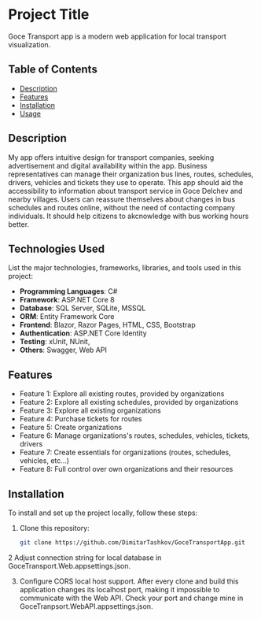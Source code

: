 # Project Title

Goce Transport app is a modern web application for local transport visualization.

## Table of Contents

- [Description](#description)
- [Features](#features)
- [Installation](#installation)
- [Usage](#usage)

## Description

My app offers intuitive design for transport companies, seeking advertisement and digital availability within the app. Business representatives can manage their organization bus lines, routes, schedules, drivers, vehicles and tickets they use to operate. This app should aid the accessibility to information about transport service in Goce Delchev and nearby villages. Users can reassure themselves about changes in bus schedules and routes online, without the need of contacting company individuals. It should help citizens to akcnowledge with bus working hours better.
## Technologies Used

List the major technologies, frameworks, libraries, and tools used in this project:

- **Programming Languages**: C#
- **Framework**: ASP.NET Core 8
- **Database**: SQL Server, SQLite, MSSQL
- **ORM**: Entity Framework Core
- **Frontend**: Blazor, Razor Pages, HTML, CSS, Bootstrap
- **Authentication**: ASP.NET Core Identity
- **Testing**: xUnit, NUnit,
- **Others**: Swagger, Web API

## Features

- Feature 1: Explore all existing routes, provided by organizations
- Feature 2: Explore all existing schedules, provided by organizations
- Feature 3: Explore all existing organizations
- Feature 4: Purchase tickets for routes
- Feature 5: Create organizations
- Feature 6: Manage organizations's routes, schedules, vehicles, tickets, drivers
- Feature 7: Create essentials for organizations (routes, schedules, vehicles, etc...)
- Feature 8: Full control over own organizations and their resources

## Installation

To install and set up the project locally, follow these steps:

1. Clone this repository:
   ```bash
   git clone https://github.com/DimitarTashkov/GoceTransportApp.git
   
2 Adjust connection string for local database in GoceTransport.Web.appsettings.json.

3. Configure CORS local host support. After every clone and build this application changes its localhost port, making it impossible to communicate with the Web API. Check your port and change mine in GoceTranpsort.WebAPI.appsettings.json.
